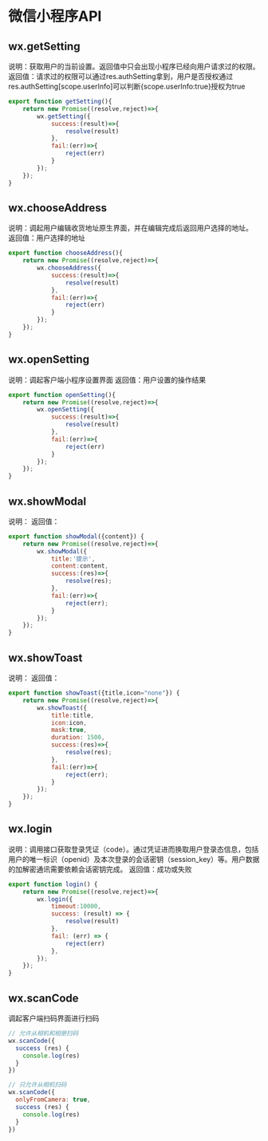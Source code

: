 # 微信小程序API

## wx.getSetting
说明：获取用户的当前设置。返回值中只会出现小程序已经向用户请求过的权限。
返回值：请求过的权限可以通过res.authSetting拿到，用户是否授权通过res.authSetting[scope.userInfo]可以判断{scope.userInfo:true}授权为true  

```js
export function getSetting(){
    return new Promise((resolve,reject)=>{
        wx.getSetting({
            success:(result)=>{
                resolve(result)
            },
            fail:(err)=>{
                reject(err)
            }
        });
    });
}
```

## wx.chooseAddress
说明：调起用户编辑收货地址原生界面，并在编辑完成后返回用户选择的地址。
返回值：用户选择的地址

```js
export function chooseAddress(){
    return new Promise((resolve,reject)=>{
        wx.chooseAddress({
            success:(result)=>{
                resolve(result)
            },
            fail:(err)=>{
                reject(err)
            }
        });
    });
}
```

## wx.openSetting
说明：调起客户端小程序设置界面
返回值：用户设置的操作结果

```js
export function openSetting(){
    return new Promise((resolve,reject)=>{
        wx.openSetting({
            success:(result)=>{
                resolve(result)
            },
            fail:(err)=>{
                reject(err)
            }
        });
    });
}
```

## wx.showModal
说明：
返回值：

```js
export function showModal({content}) {
    return new Promise((resolve,reject)=>{
        wx.showModal({
            title:'提示',
            content:content,
            success:(res)=>{
                resolve(res);
            },
            fail:(err)=>{
                reject(err);
            }
        });
    });
}
```

## wx.showToast
说明：
返回值：

```js
export function showToast({title,icon="none"}) {
    return new Promise((resolve,reject)=>{
        wx.showToast({
            title:title,
            icon:icon,
            mask:true,
            duration: 1500,
            success:(res)=>{
                resolve(res);
            },
            fail:(err)=>{
                reject(err);
            }
        });
    });
}
```

## wx.login
说明：调用接口获取登录凭证（code）。通过凭证进而换取用户登录态信息，包括用户的唯一标识（openid）及本次登录的会话密钥（session_key）等。用户数据的加解密通讯需要依赖会话密钥完成。
返回值：成功或失败

```js
export function login() {
    return new Promise((resolve,reject)=>{
        wx.login({
            timeout:10000,
            success: (result) => {
                resolve(result)
            },
            fail: (err) => {
                reject(err)
            },
        });
    });
}
```

## wx.scanCode
调起客户端扫码界面进行扫码

```js
// 允许从相机和相册扫码
wx.scanCode({
  success (res) {
    console.log(res)
  }
})

// 只允许从相机扫码
wx.scanCode({
  onlyFromCamera: true,
  success (res) {
    console.log(res)
  }
})
```